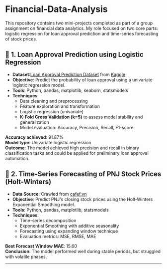# Financial-Data-Analysis
This repository contains two mini-projects completed as part of a group assignment on financial data analytics. My role focused on two core parts: logistic regression for loan approval prediction and time-series forecasting of stock prices.
## 🔹 1. Loan Approval Prediction using Logistic Regression

- **Dataset**:[Loan Approval Prediction Dataset](https://www.kaggle.com/datasets/architsharma01/loan-approval-prediction-dataset) from [Kaggle](https://www.kaggle.com/)
- **Objective**: Predict the probability of loan approval using a univariate logistic regression model.
- **Tools**: Python, pandas, matplotlib, seaborn, statsmodels
- **Techniques**:
  - Data cleaning and preprocessing
  - Feature exploration and transformation
  - Logistic regression (univariate)
  - **K-Fold Cross Validation (k=5)** to assess model stability and generalization
  - Model evaluation: Accuracy, Precision, Recall, F1-score

**Accuracy achieved**: 91.87%  
**Model type**: Univariate logistic regression  
**Outcome**: The model achieved high precision and recall in binary classification tasks and could be applied for preliminary loan approval automation.

## 🔹 2. Time-Series Forecasting of PNJ Stock Prices (Holt-Winters)

- **Data Source**: Crawled from [cafef.vn](https://cafef.vn/du-lieu/lich-su-giao-dich-pnj-1.chn#data)
- **Objective**: Predict PNJ's closing stock prices using the Holt-Winters Exponential Smoothing model.
- **Tools**: Python, pandas, matplotlib, statsmodels
- **Techniques**:
  - Time-series decomposition
  - Exponential Smoothing with additive seasonality
  - Forecasting using expanding window technique
  - Evaluation metrics: MSE, RMSE, MAE

**Best Forecast Window MAE**: 15.60  
**Conclusion**: The model performed well during stable periods, but struggled with volatile phases.

---
